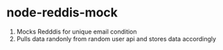 # node-reddis-mock

1. Mocks Redddis for unique email condition 
2. Pulls data randonly from random user api  and stores data accordingly

